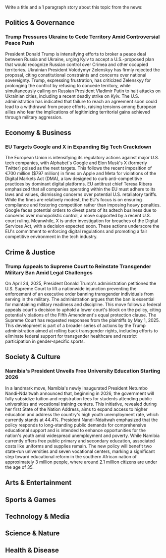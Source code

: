 Write a title and a 1 paragraph story about this topic from the news:

## Politics & Governance

### Trump Pressures Ukraine to Cede Territory Amid Controversial Peace Push

President Donald Trump is intensifying efforts to broker a peace deal between Russia and Ukraine, urging Kyiv to accept a U.S.-proposed plan that would recognize Russian control over Crimea and other occupied territories. Ukrainian President Volodymyr Zelenskyy has firmly rejected the proposal, citing constitutional constraints and concerns over national sovereignty. Trump, expressing frustration, has criticized Zelenskyy for prolonging the conflict by refusing to concede territory, while simultaneously calling on Russian President Vladimir Putin to halt attacks on Ukrainian cities, including a recent deadly strike on Kyiv. The U.S. administration has indicated that failure to reach an agreement soon could lead to a withdrawal from peace efforts, raising tensions among European allies who fear the implications of legitimizing territorial gains achieved through military aggression.

## Economy & Business

### EU Targets Google and X in Expanding Big Tech Crackdown

The European Union is intensifying its regulatory actions against major U.S. tech companies, with Alphabet's Google and Elon Musk's X (formerly Twitter) poised as the next targets. This follows the recent imposition of €700 million ($797 million) in fines on Apple and Meta for violations of the Digital Markets Act (DMA), a law designed to curb anti-competitive practices by dominant digital platforms. EU antitrust chief Teresa Ribera emphasized that all companies operating within the EU must adhere to its laws and values, dismissing concerns over potential U.S. retaliatory tariffs. While the fines are relatively modest, the EU's focus is on ensuring compliance and fostering competition rather than imposing heavy penalties. Google faces potential orders to divest parts of its adtech business due to concerns over monopolistic control, a move supported by a recent U.S. court ruling. Meanwhile, X is under investigation for breaches of the Digital Services Act, with a decision expected soon. These actions underscore the EU's commitment to enforcing digital regulations and promoting a fair competitive environment in the tech industry.

## Crime & Justice

### Trump Appeals to Supreme Court to Reinstate Transgender Military Ban Amid Legal Challenges

On April 24, 2025, President Donald Trump's administration petitioned the U.S. Supreme Court to lift a nationwide injunction preventing the enforcement of an executive order banning transgender individuals from serving in the military. The administration argues that the ban is essential for maintaining military readiness and discipline. This move follows a federal appeals court's decision to uphold a lower court's block on the policy, citing potential violations of the Fifth Amendment's equal protection clause. The Supreme Court has requested responses from the plaintiffs by May 1, 2025. This development is part of a broader series of actions by the Trump administration aimed at rolling back transgender rights, including efforts to eliminate federal support for transgender healthcare and restrict participation in gender-specific sports.

## Society & Culture

### Namibia's President Unveils Free University Education Starting 2026

In a landmark move, Namibia's newly inaugurated President Netumbo Nandi-Ndaitwah announced that, beginning in 2026, the government will fully subsidize tuition and registration fees for students attending public universities and vocational training centers. This initiative, revealed during her first State of the Nation Address, aims to expand access to higher education and address the country's high youth unemployment rate, which currently stands at 44.4%. President Nandi-Ndaitwah emphasized that the policy responds to long-standing public demands for comprehensive educational support and is intended to enhance opportunities for the nation's youth amid widespread unemployment and poverty. While Namibia currently offers free public primary and secondary education, associated costs like uniforms and supplies remain. The new policy will benefit two state-run universities and seven vocational centers, marking a significant step toward educational reform in the southern African nation of approximately 3 million people, where around 2.1 million citizens are under the age of 35.

## Arts & Entertainment

## Sports & Games

## Technology & Media

## Science & Nature

## Health & Disease

